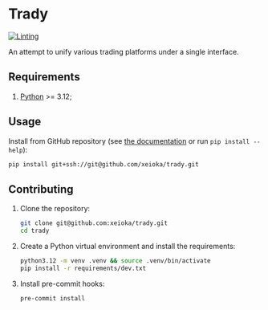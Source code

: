 # Trady

[![Linting](https://github.com/xeioka/trady/actions/workflows/linting.yaml/badge.svg)](https://github.com/xeioka/trady/actions/workflows/linting.yaml)

An attempt to unify various trading platforms under a single interface.

## Requirements

1. [Python](https://www.python.org) >= 3.12;

## Usage

Install from GitHub repository (see [the documentation](https://pip.pypa.io/en/stable/topics/vcs-support/#vcs-support) or run `pip install --help`):

```sh
pip install git+ssh://git@github.com/xeioka/trady.git
```

## Contributing

1. Clone the repository:

    ```sh
    git clone git@github.com:xeioka/trady.git
    cd trady
    ```

2. Create a Python virtual environment and install the requirements:

    ```sh
    python3.12 -m venv .venv && source .venv/bin/activate
    pip install -r requirements/dev.txt
    ```

3. Install pre-commit hooks:

    ```sh
    pre-commit install
    ```

